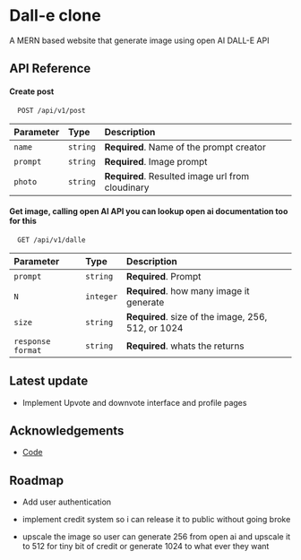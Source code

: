 
# Dall-e clone

A MERN based website that generate image using open AI DALL-E API


## API Reference

#### Create post

```http
  POST /api/v1/post
```

| Parameter | Type     | Description                |
| :-------- | :------- | :------------------------- |
| `name` | `string` | **Required**. Name of the prompt creator |
| `prompt` | `string` | **Required**. Image prompt |
| `photo` | `string` | **Required**. Resulted image url from cloudinary |

#### Get image, calling open AI API you can lookup open ai documentation too for this

```http
  GET /api/v1/dalle
```

| Parameter | Type     | Description                       |
| :-------- | :------- | :-------------------------------- |
| `prompt`      | `string` | **Required**. Prompt |
| `N`      | `integer` | **Required**. how many image it generate |
| `size`      | `string` | **Required**. size of the image, 256, 512, or 1024 |
| `response format`      | `string` | **Required**. whats the returns |

## Latest update
 - Implement Upvote and downvote interface and profile pages

## Acknowledgements

 - [Code](https://github.com/adrianhajdin/project_ai_mern_image_generation)



## Roadmap

- Add user authentication

- implement credit system so i can release it to public without going broke

- upscale the image so user can generate 256 from open ai and upscale it to 512 for tiny bit of credit or generate 1024 to what ever they want
